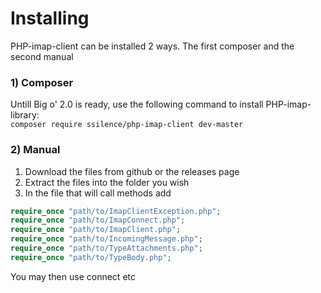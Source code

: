 # Installing
PHP-imap-client can be installed 2 ways. The first composer and the second manual
### 1) Composer
Untill Big o' 2.0 is ready, use the following command to install PHP-imap-library:    
`composer require ssilence/php-imap-client dev-master`
### 2) Manual
1) Download the files from github or the releases page    
2) Extract the files into the folder you wish    
3) In the file that will call methods add    
```php
require_once "path/to/ImapClientException.php";
require_once "path/to/ImapConnect.php";
require_once "path/to/ImapClient.php";
require_once "path/to/IncomingMessage.php";
require_once "path/to/TypeAttachments.php";
require_once "path/to/TypeBody.php";
```
You may then use connect etc
